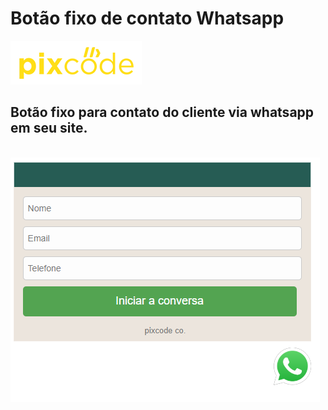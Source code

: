 # Botão fixo de contato Whatsapp
<a href="https://instagram.com/p1xcode"><img src="logo.webp" alt=""></a><br>
<h2>Botão fixo para contato do cliente via whatsapp em seu site.</h2> <br>

<img src="mod3.png" alt="">

